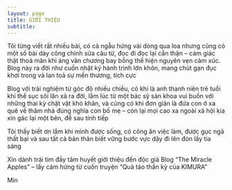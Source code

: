 ```yaml
---
layout: page
title: GIỚI THIỆU
subtitle:
---
```

Tôi từng viết rất nhiều bài, có cả ngẫu hứng vài dòng qua loa nhưng cũng có một số bài dày công chỉnh sửa câu từ, đọc đi đọc lại cẩn thận – cảm giác thật thoả mãn khi áng văn chương bay bổng thể hiện nguyên vẹn cảm xúc. Blog này ra đời như cuốn nhật ký hành trình lớn khôn, mang chút gạn đục khơi trong và lan toả sự mến thương, tích cực

Blog với trải nghiệm từ góc độ nhiều chiều, có khi là anh thanh niên trẻ tuổi khí thế sục sôi lăn xả ra đời, lắm lúc từ một bác sỹ sản khoa vui buồn với những thai kỳ chật vật khó khăn, và cũng có khi đơn giản là đứa con ở xa quê về thăm nhà đúng nghĩa con bố mẹ – còn lại mọi cao xa ngoài xã hội kia xin gác lại một bên, để sau tính tiếp

Tôi thấy biết ơn lắm khi mình được sống, có công ăn việc làm, được gục ngã thất bại và sau tất cả bản thân biết vững bước vực dậy đi lên đón lấy tia sáng

Xin dành trái tim đầy tâm huyết giới thiệu đến độc giả Blog “The Miracle Apples” – lấy cảm hứng từ cuốn truyện “Quả táo thần kỳ của KIMURA”

Min